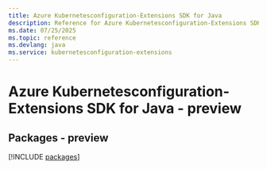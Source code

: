 ```yaml
---
title: Azure Kubernetesconfiguration-Extensions SDK for Java
description: Reference for Azure Kubernetesconfiguration-Extensions SDK for Java
ms.date: 07/25/2025
ms.topic: reference
ms.devlang: java
ms.service: kubernetesconfiguration-extensions
---
```

# Azure Kubernetesconfiguration-Extensions SDK for Java - preview
## Packages - preview
[!INCLUDE [packages](kubernetesconfiguration-extensions-index.md)]